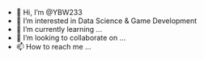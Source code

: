 - 👋 Hi, I’m @YBW233
- 👀 I’m interested in Data Science & Game Development
- 🌱 I’m currently learning ...
- 💞️ I’m looking to collaborate on ...
- 📫 How to reach me ...

<!---
YBW233/YBW233 is a ✨ special ✨ repository because its `README.md` (this file) appears on your GitHub profile.
You can click the Preview link to take a look at your changes.
--->
